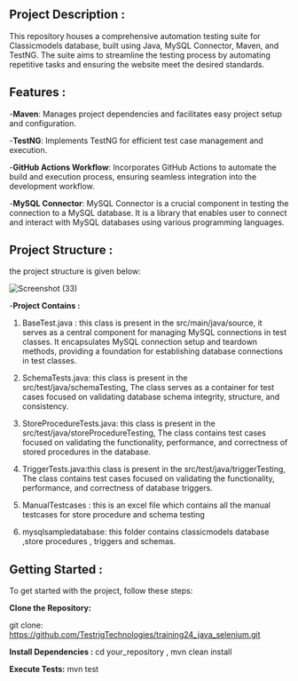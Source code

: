 ## **Project Description :**

This repository houses a comprehensive automation testing suite for Classicmodels database, built using Java, MySQL Connector, Maven, and TestNG. The suite aims to streamline the testing process by automating repetitive tasks and ensuring the website meet the desired standards.

 ## **Features :**

-**Maven**: Manages project dependencies and facilitates easy project setup and configuration.

-**TestNG**: Implements TestNG for efficient test case management and execution.

-**GitHub Actions Workflow**: Incorporates GitHub Actions to automate the build and execution process, ensuring seamless integration into the development workflow.

-**MySQL Connector**: MySQL Connector is a crucial component in testing the connection to a MySQL database. It is a library that enables user to connect and interact with MySQL databases using various programming languages.

## **Project Structure :**

the project structure is given below:

![Screenshot (33)](https://github.com/12gargi/DataBase-Testing/assets/97431292/d71ef153-9fc7-418f-ad40-34cd62117caa)

-**Project Contains :**

  1. BaseTest.java : this class is present in the src/main/java/source, it serves as a central component for managing MySQL connections in test classes. It encapsulates MySQL connection setup and teardown methods, providing a foundation for establishing database connections in test classes.


  2.  SchemaTests.java: this class is present in the src/test/java/schemaTesting, The class serves as a container for test cases focused on validating database schema integrity, structure, and consistency.


  3.  StoreProcedureTests.java: this class is present in the src/test/java/storeProcedureTesting, The class contains test cases focused on validating the functionality, performance, and correctness of stored procedures in the database.



  4.  TriggerTests.java:this class is present in the src/test/java/triggerTesting, The class contains test cases focused on validating the functionality, performance, and correctness of database triggers.


  5.  ManualTestcases : this is an excel file which contains all the manual testcases for store procedure and schema testing



  6.  mysqlsampledatabase: this folder contains classicmodels database ,store procedures , triggers and schemas.


## **Getting Started :**


To get started with the project, follow these steps:


**Clone the Repository:**

git clone:  https://github.com/TestrigTechnologies/training24_java_selenium.git

**Install Dependencies :**  cd your_repository  ,
                          mvn clean install 

**Execute Tests:**           mvn test





